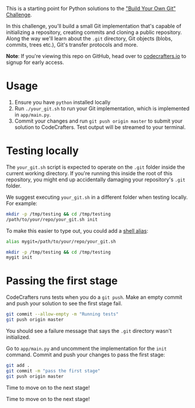 This is a starting point for Python solutions to the
["Build Your Own Git" Challenge](https://codecrafters.io/challenges/git).

In this challenge, you'll build a small Git implementation that's capable of
initializing a repository, creating commits and cloning a public repository.
Along the way we'll learn about the `.git` directory, Git objects (blobs,
commits, trees etc.), Git's transfer protocols and more.

**Note**: If you're viewing this repo on GitHub, head over to
[codecrafters.io](https://codecrafters.io) to signup for early access.

# Usage

1. Ensure you have `python` installed locally
1. Run `./your_git.sh` to run your Git implementation, which is implemented in
   `app/main.py`.
1. Commit your changes and run `git push origin master` to submit your solution
   to CodeCrafters. Test output will be streamed to your terminal.

# Testing locally

The `your_git.sh` script is expected to operate on the `.git` folder inside the
current working directory. If you're running this inside the root of this
repository, you might end up accidentally damaging your repository's `.git`
folder.

We suggest executing `your_git.sh` in a different folder when testing locally.
For example:

```sh
mkdir -p /tmp/testing && cd /tmp/testing
/path/to/your/repo/your_git.sh init
```

To make this easier to type out, you could add a
[shell alias](https://shapeshed.com/unix-alias/):

```sh
alias mygit=/path/to/your/repo/your_git.sh

mkdir -p /tmp/testing && cd /tmp/testing
mygit init
```

# Passing the first stage

CodeCrafters runs tests when you do a `git push`. Make an empty commit and push
your solution to see the first stage fail.

```sh
git commit --allow-empty -m "Running tests"
git push origin master
```

You should see a failure message that says the `.git` directory wasn't
initialized.

Go to `app/main.py` and uncomment the implementation for the `init` command.
Commit and push your changes to pass the first stage:

```sh
git add .
git commit -m "pass the first stage"
git push origin master
```

Time to move on to the next stage!

Time to move on to the next stage!
